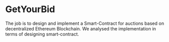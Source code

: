 # GetYourBid
The job is to design and implement a Smart-Contract for auctions based on decentralized Ethereum Blockchain. We analysed the implementation in terms of designing smart-contract.

